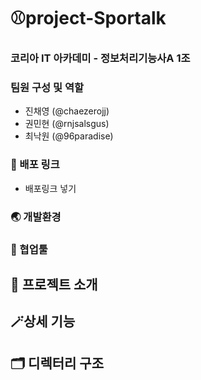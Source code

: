 # ⚾project-Sportalk
### 코리아 IT 아카데미 - 정보처리기능사A 1조

### 팀원 구성 및 역할
- 진채영 (@chaezerojj)
- 권민현 (@rnjsalsgus)
- 최낙원 (@96paradise)

### 📌 배포 링크
- 배포링크 넣기
  
### 🌏 개발환경

### 🔧 협업툴
  
## 📃 프로젝트 소개 

## 🪄상세 기능

## 🗂️ 디렉터리 구조
